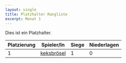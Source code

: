 ```yaml
---
layout: single
title: Platzhalter Rangliste
excerpt: Monat 1
---
```


Dies ist ein Platzhalter.

| Platzierung | Spieler/In | Siege | Niederlagen |
|-------------|------------|-------|-------------|
| 1           | [keksbrösel](/spielerinnen/keksbroesel) | 1 | 0 |